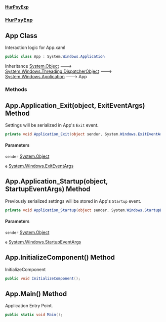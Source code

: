 #### [HurPsyExp](index.md 'index')
### [HurPsyExp](HurPsyExp.md 'HurPsyExp')

## App Class

Interaction logic for App.xaml

```csharp
public class App : System.Windows.Application
```

Inheritance [System.Object](https://docs.microsoft.com/en-us/dotnet/api/System.Object 'System.Object') &#129106; [System.Windows.Threading.DispatcherObject](https://docs.microsoft.com/en-us/dotnet/api/System.Windows.Threading.DispatcherObject 'System.Windows.Threading.DispatcherObject') &#129106; [System.Windows.Application](https://docs.microsoft.com/en-us/dotnet/api/System.Windows.Application 'System.Windows.Application') &#129106; App
### Methods

<a name='HurPsyExp.App.Application_Exit(object,System.Windows.ExitEventArgs)'></a>

## App.Application_Exit(object, ExitEventArgs) Method

Settings will be serialized in App's `Exit` event.

```csharp
private void Application_Exit(object sender, System.Windows.ExitEventArgs e);
```
#### Parameters

<a name='HurPsyExp.App.Application_Exit(object,System.Windows.ExitEventArgs).sender'></a>

`sender` [System.Object](https://docs.microsoft.com/en-us/dotnet/api/System.Object 'System.Object')

<a name='HurPsyExp.App.Application_Exit(object,System.Windows.ExitEventArgs).e'></a>

`e` [System.Windows.ExitEventArgs](https://docs.microsoft.com/en-us/dotnet/api/System.Windows.ExitEventArgs 'System.Windows.ExitEventArgs')

<a name='HurPsyExp.App.Application_Startup(object,System.Windows.StartupEventArgs)'></a>

## App.Application_Startup(object, StartupEventArgs) Method

Previously serialized settings will be stored in App's `Startup` event.

```csharp
private void Application_Startup(object sender, System.Windows.StartupEventArgs e);
```
#### Parameters

<a name='HurPsyExp.App.Application_Startup(object,System.Windows.StartupEventArgs).sender'></a>

`sender` [System.Object](https://docs.microsoft.com/en-us/dotnet/api/System.Object 'System.Object')

<a name='HurPsyExp.App.Application_Startup(object,System.Windows.StartupEventArgs).e'></a>

`e` [System.Windows.StartupEventArgs](https://docs.microsoft.com/en-us/dotnet/api/System.Windows.StartupEventArgs 'System.Windows.StartupEventArgs')

<a name='HurPsyExp.App.InitializeComponent()'></a>

## App.InitializeComponent() Method

InitializeComponent

```csharp
public void InitializeComponent();
```

<a name='HurPsyExp.App.Main()'></a>

## App.Main() Method

Application Entry Point.

```csharp
public static void Main();
```